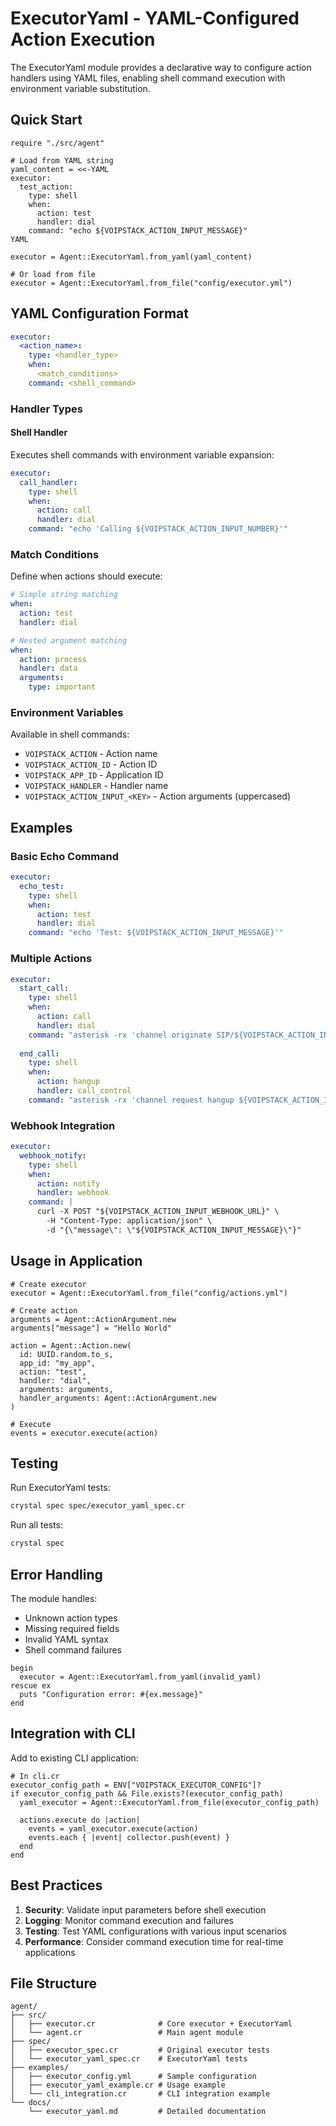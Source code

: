 # ExecutorYaml - YAML-Configured Action Execution

The ExecutorYaml module provides a declarative way to configure action handlers using YAML files, enabling shell command execution with environment variable substitution.

## Quick Start

```crystal
require "./src/agent"

# Load from YAML string
yaml_content = <<-YAML
executor:
  test_action:
    type: shell
    when:
      action: test
      handler: dial
    command: "echo ${VOIPSTACK_ACTION_INPUT_MESSAGE}"
YAML

executor = Agent::ExecutorYaml.from_yaml(yaml_content)

# Or load from file
executor = Agent::ExecutorYaml.from_file("config/executor.yml")
```

## YAML Configuration Format

```yaml
executor:
  <action_name>:
    type: <handler_type>
    when:
      <match_conditions>
    command: <shell_command>
```

### Handler Types

#### Shell Handler

Executes shell commands with environment variable expansion:

```yaml
executor:
  call_handler:
    type: shell
    when:
      action: call
      handler: dial
    command: "echo 'Calling ${VOIPSTACK_ACTION_INPUT_NUMBER}'"
```

### Match Conditions

Define when actions should execute:

```yaml
# Simple string matching
when:
  action: test
  handler: dial

# Nested argument matching
when:
  action: process
  handler: data
  arguments:
    type: important
```

### Environment Variables

Available in shell commands:

- `VOIPSTACK_ACTION` - Action name
- `VOIPSTACK_ACTION_ID` - Action ID
- `VOIPSTACK_APP_ID` - Application ID
- `VOIPSTACK_HANDLER` - Handler name
- `VOIPSTACK_ACTION_INPUT_<KEY>` - Action arguments (uppercased)

## Examples

### Basic Echo Command

```yaml
executor:
  echo_test:
    type: shell
    when:
      action: test
      handler: dial
    command: "echo 'Test: ${VOIPSTACK_ACTION_INPUT_MESSAGE}'"
```

### Multiple Actions

```yaml
executor:
  start_call:
    type: shell
    when:
      action: call
      handler: dial
    command: "asterisk -rx 'channel originate SIP/${VOIPSTACK_ACTION_INPUT_NUMBER}'"
  
  end_call:
    type: shell
    when:
      action: hangup
      handler: call_control
    command: "asterisk -rx 'channel request hangup ${VOIPSTACK_ACTION_INPUT_CHANNEL}'"
```

### Webhook Integration

```yaml
executor:
  webhook_notify:
    type: shell
    when:
      action: notify
      handler: webhook
    command: |
      curl -X POST "${VOIPSTACK_ACTION_INPUT_WEBHOOK_URL}" \
        -H "Content-Type: application/json" \
        -d "{\"message\": \"${VOIPSTACK_ACTION_INPUT_MESSAGE}\"}"
```

## Usage in Application

```crystal
# Create executor
executor = Agent::ExecutorYaml.from_file("config/actions.yml")

# Create action
arguments = Agent::ActionArgument.new
arguments["message"] = "Hello World"

action = Agent::Action.new(
  id: UUID.random.to_s,
  app_id: "my_app",
  action: "test",
  handler: "dial",
  arguments: arguments,
  handler_arguments: Agent::ActionArgument.new
)

# Execute
events = executor.execute(action)
```

## Testing

Run ExecutorYaml tests:

```bash
crystal spec spec/executor_yaml_spec.cr
```

Run all tests:

```bash
crystal spec
```

## Error Handling

The module handles:

- Unknown action types
- Missing required fields
- Invalid YAML syntax
- Shell command failures

```crystal
begin
  executor = Agent::ExecutorYaml.from_yaml(invalid_yaml)
rescue ex
  puts "Configuration error: #{ex.message}"
end
```

## Integration with CLI

Add to existing CLI application:

```crystal
# In cli.cr
executor_config_path = ENV["VOIPSTACK_EXECUTOR_CONFIG"]?
if executor_config_path && File.exists?(executor_config_path)
  yaml_executor = Agent::ExecutorYaml.from_file(executor_config_path)
  
  actions.execute do |action|
    events = yaml_executor.execute(action)
    events.each { |event| collector.push(event) }
  end
end
```

## Best Practices

1. **Security**: Validate input parameters before shell execution
2. **Logging**: Monitor command execution and failures
3. **Testing**: Test YAML configurations with various input scenarios
4. **Performance**: Consider command execution time for real-time applications

## File Structure

```
agent/
├── src/
│   ├── executor.cr              # Core executor + ExecutorYaml
│   └── agent.cr                 # Main agent module
├── spec/
│   ├── executor_spec.cr         # Original executor tests
│   └── executor_yaml_spec.cr    # ExecutorYaml tests
├── examples/
│   ├── executor_config.yml      # Sample configuration
│   ├── executor_yaml_example.cr # Usage example
│   └── cli_integration.cr       # CLI integration example
└── docs/
    └── executor_yaml.md         # Detailed documentation
```

